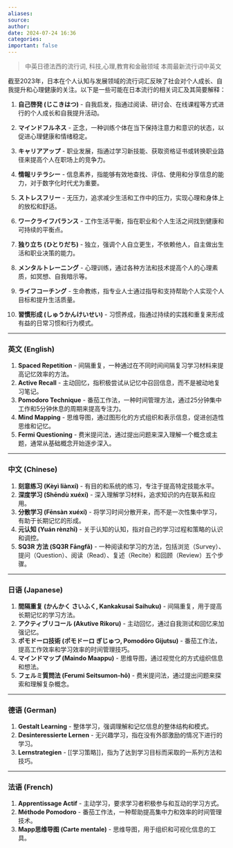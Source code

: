 ```yaml
---
aliases: 
source: 
author: 
date: 2024-07-24 16:36
categories: 
important: false
---
```


> 中英日德法西的流行词, 科技,心理,教育和金融领域  本周最新流行词中英文

截至2023年，日本在个人认知与发展领域的流行词汇反映了社会对个人成长、自我提升和心理健康的关注。以下是一些可能在日本流行的相关词汇及其简要解释：

1. **自己啓発 (じこきはつ)** - 自我启发，指通过阅读、研讨会、在线课程等方式进行的个人成长和自我提升活动。

2. **マインドフルネス** - 正念，一种训练个体在当下保持注意力和意识的状态，以促进心理健康和情绪稳定。

3. **キャリアアップ** - 职业发展，指通过学习新技能、获取资格证书或转换职业路径来提高个人在职场上的竞争力。

4. **情報リテラシー** - 信息素养，指能够有效地查找、评估、使用和分享信息的能力，对于数字化时代尤为重要。

5. **ストレスフリー** - 无压力，追求减少生活和工作中的压力，实现心理和身体上的放松和舒适。

6. **ワークライフバランス** - 工作生活平衡，指在职业和个人生活之间找到健康和可持续的平衡点。

7. **独り立ち (ひとりだち)** - 独立，强调个人自立更生，不依赖他人，自主做出生活和职业决策的能力。

8. **メンタルトレーニング** - 心理训练，通过各种方法和技术提高个人的心理素质，如冥想、自我暗示等。

9. **ライフコーチング** - 生命教练，指专业人士通过指导和支持帮助个人实现个人目标和提升生活质量。

10. **習慣形成 (しゅうかんけいせい)** - 习惯养成，指通过持续的实践和重复来形成有益的日常习惯和行为模式。

---

### 英文 (English)

1. **Spaced Repetition** - 间隔重复，一种通过在不同时间间隔复习学习材料来提高记忆效率的方法。
2. **Active Recall** - 主动回忆，指积极尝试从记忆中召回信息，而不是被动地复习笔记。
3. **Pomodoro Technique** - 番茄工作法，一种时间管理方法，通过25分钟集中工作和5分钟休息的周期来提高专注力。
4. **Mind Mapping** - 思维导图，通过图形化的方式组织和表示信息，促进创造性思维和记忆。
5. **Fermi Questioning** - 费米提问法，通过提出问题来深入理解一个概念或主题，通常从基础概念开始逐步深入。

---

### 中文 (Chinese)

1. **刻意练习 (Kèyì liànxí)** - 有目的和系统的练习，专注于提高特定技能水平。
2. **深度学习 (Shēndù xuéxí)** - 深入理解学习材料，追求知识的内在联系和应用。
3. **分散学习 (Fēnsàn xuéxí)** - 将学习时间分散开来，而不是一次性集中学习，有助于长期记忆的形成。
4. **元认知 (Yuán rènzhī)** - 关于认知的认知，指对自己的学习过程和策略的认识和调控。
5. **SQ3R 方法 (SQ3R Fāngfǎ)** - 一种阅读和学习的方法，包括浏览（Survey）、提问（Question）、阅读（Read）、复述（Recite）和回顾（Review）五个步骤。

---

### 日语 (Japanese)

1. **間隔重复 (かんかく さいふく, Kankakusai Saihuku)** - 间隔重复，用于提高长期记忆的学习方法。
2. **アクティブリコール (Akutive Rikoru)** - 主动回忆，通过自我测试和回忆来加强记忆。
3. **ポモドーロ技術 (ポモドーロ ぎじゅつ, Pomodōro Gijutsu)** - 番茄工作法，提高工作效率和学习效率的时间管理技巧。
4. **マインドマップ (Maindo Maappu)** - 思维导图，通过视觉化的方式组织信息和想法。
5. **フェルミ質問法 (Ferumi Seitsumon-hō)** - 费米提问法，通过提出问题来探索和理解复杂概念。

---

### 德语 (German)

1. **Gestalt Learning** - 整体学习，强调理解和记忆信息的整体结构和模式。
2. **Desinteressierte Lernen** - 无兴趣学习，指在没有外部激励的情况下进行的学习。
3. **Lernstrategien** - [[学习策略]]，指为了达到学习目标而采取的一系列方法和技巧。

---

### 法语 (French)

1. **Apprentissage Actif** - 主动学习，要求学习者积极参与和互动的学习方式。
2. **Méthode Pomodoro** - 番茄工作法，一种帮助提高集中力和效率的时间管理技术。
3. **Mapp思维导图 (Carte mentale)** - 思维导图，用于组织和可视化信息的工具。
